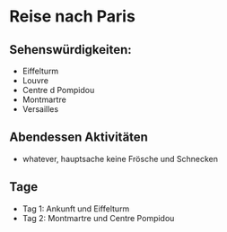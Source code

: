 
# Reise nach Paris

## Sehenswürdigkeiten:
- Eiffelturm
- Louvre
- Centre d Pompidou
- Montmartre
- Versailles

## Abendessen Aktivitäten
- whatever, hauptsache keine Frösche und Schnecken

## Tage
- Tag 1: Ankunft und Eiffelturm
- Tag 2: Montmartre und Centre Pompidou
